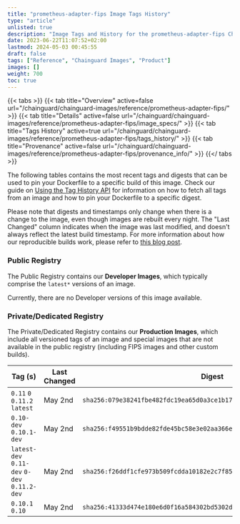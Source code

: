 ```yaml
---
title: "prometheus-adapter-fips Image Tags History"
type: "article"
unlisted: true
description: "Image Tags and History for the prometheus-adapter-fips Chainguard Image"
date: 2023-06-22T11:07:52+02:00
lastmod: 2024-05-03 00:45:55
draft: false
tags: ["Reference", "Chainguard Images", "Product"]
images: []
weight: 700
toc: true
---
```


{{< tabs >}}
{{< tab title="Overview" active=false url="/chainguard/chainguard-images/reference/prometheus-adapter-fips/" >}}
{{< tab title="Details" active=false url="/chainguard/chainguard-images/reference/prometheus-adapter-fips/image_specs/" >}}
{{< tab title="Tags History" active=true url="/chainguard/chainguard-images/reference/prometheus-adapter-fips/tags_history/" >}}
{{< tab title="Provenance" active=false url="/chainguard/chainguard-images/reference/prometheus-adapter-fips/provenance_info/" >}}
{{</ tabs >}}

The following tables contains the most recent tags and digests that can be used to pin your Dockerfile to a specific build of this image. Check our guide on [Using the Tag History API](/chainguard/chainguard-images/using-the-tag-history-api/) for information on how to fetch all tags from an image and how to pin your Dockerfile to a specific digest.

Please note that digests and timestamps only change when there is a change to the image, even though images are rebuilt every night. The "Last Changed" column indicates when the image was last modified, and doesn't always reflect the latest build timestamp. For more information about how our reproducible builds work, please refer to [this blog post](https://www.chainguard.dev/unchained/reproducing-chainguards-reproducible-image-builds).

### Public Registry
The Public Registry contains our **Developer Images**, which typically comprise the `latest*` versions of an image.

Currently, there are no Developer versions of this image available.

### Private/Dedicated Registry
The Private/Dedicated Registry contains our **Production Images**, which include all versioned tags of an image and special images that are not available in the public registry (including FIPS images and other custom builds).

| Tag (s)                                       | Last Changed | Digest                                                                    |
|-----------------------------------------------|--------------|---------------------------------------------------------------------------|
|  `0.11` `0` `0.11.2` `latest`                 | May 2nd      | `sha256:079e38241fbe482fdc19ea65d0a3ce1b17dcf6f22c136e845832fb36b2376512` |
|  `0.10-dev` `0.10.1-dev`                      | May 2nd      | `sha256:f49551b9bdde82fde45bc58e3e02aa366eafdd5fc718cb1b3fbe41568011c750` |
|  `latest-dev` `0.11-dev` `0-dev` `0.11.2-dev` | May 2nd      | `sha256:f26ddf1cfe973b509fcdda10182e2c7f85cdac15cde7ab589408794c8d71ec8d` |
|  `0.10.1` `0.10`                              | May 2nd      | `sha256:41333d474e180e6d0f16a584302bd5302d444bc0da4b049250a0258953314aa7` |

